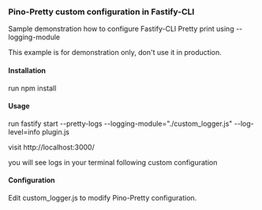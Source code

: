 ### Pino-Pretty custom configuration in Fastify-CLI

Sample demonstration how to configure Fastify-CLI Pretty print using --logging-module

This example is for demonstration only, don't use it in production.

#### Installation
run
npm install

#### Usage
run
fastify start --pretty-logs --logging-module="./custom_logger.js" --log-level=info  plugin.js

visit http://localhost:3000/ 

you will see logs in your terminal following custom configuration

#### Configuration 
Edit custom_logger.js to modify Pino-Pretty configuration.